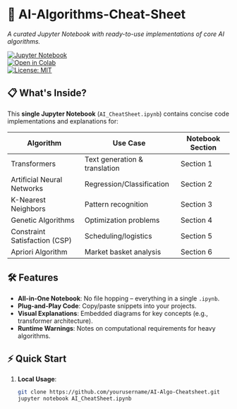 # 🚀 AI-Algorithms-Cheat-Sheet  
*A curated Jupyter Notebook with ready-to-use implementations of core AI algorithms.*

[![Jupyter Notebook](https://img.shields.io/badge/Jupyter-Notebook-orange)](AI_CheatSheet.ipynb)  
[![Open in Colab](https://colab.research.google.com/assets/colab-badge.svg)](https://colab.research.google.com/github/yourusername/AI-Algo-Cheatsheet/blob/main/AI_CheatSheet.ipynb)  
[![License: MIT](https://img.shields.io/badge/License-MIT-blue)](LICENSE)

## 📋 What's Inside?  
This **single Jupyter Notebook** (`AI_CheatSheet.ipynb`) contains concise code implementations and explanations for:  

| Algorithm           | Use Case                          | Notebook Section |  
|---------------------|-----------------------------------|------------------|  
| Transformers        | Text generation & translation     | Section 1        |  
| Artificial Neural Networks | Regression/Classification   | Section 2        |  
| K-Nearest Neighbors | Pattern recognition               | Section 3        |  
| Genetic Algorithms  | Optimization problems             | Section 4        |  
| Constraint Satisfaction (CSP) | Scheduling/logistics | Section 5 |  
| Apriori Algorithm   | Market basket analysis            | Section 6        |  

## 🛠️ Features  
- **All-in-One Notebook**: No file hopping – everything in a single `.ipynb`.  
- **Plug-and-Play Code**: Copy/paste snippets into your projects.  
- **Visual Explanations**: Embedded diagrams for key concepts (e.g., transformer architecture).  
- **Runtime Warnings**: Notes on computational requirements for heavy algorithms.  

## ⚡ Quick Start  
1. **Local Usage**:  
   ```bash  
   git clone https://github.com/yourusername/AI-Algo-Cheatsheet.git  
   jupyter notebook AI_CheatSheet.ipynb  
